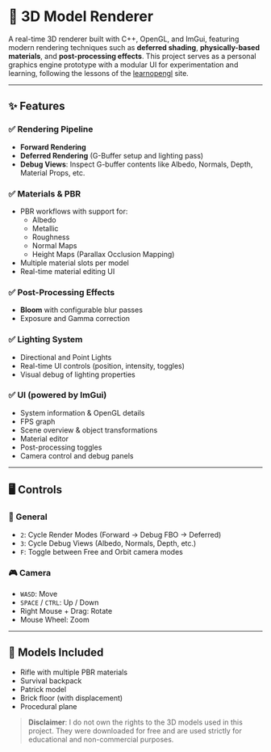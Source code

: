 
# 🧱 3D Model Renderer

A real-time 3D renderer built with C++, OpenGL, and ImGui, featuring modern rendering techniques such as **deferred shading**, **physically-based materials**, and **post-processing effects**. This project serves as a personal graphics engine prototype with a modular UI for experimentation and learning, following the lessons of the [learnopengl](https://learnopengl.com/) site.

---

## ✨ Features

### ✅ Rendering Pipeline
- **Forward Rendering**
- **Deferred Rendering** (G-Buffer setup and lighting pass)
- **Debug Views**: Inspect G-buffer contents like Albedo, Normals, Depth, Material Props, etc.

### ✅ Materials & PBR
- PBR workflows with support for:
  - Albedo
  - Metallic
  - Roughness
  - Normal Maps
  - Height Maps (Parallax Occlusion Mapping)
- Multiple material slots per model
- Real-time material editing UI

### ✅ Post-Processing Effects
- **Bloom** with configurable blur passes
- Exposure and Gamma correction

### ✅ Lighting System
- Directional and Point Lights
- Real-time UI controls (position, intensity, toggles)
- Visual debug of lighting properties

### ✅ UI (powered by ImGui)
- System information & OpenGL details
- FPS graph
- Scene overview & object transformations
- Material editor
- Post-processing toggles
- Camera control and debug panels

---

## 🖥️ Controls

### 🔧 General
- `2`: Cycle Render Modes (Forward → Debug FBO → Deferred)
- `3`: Cycle Debug Views (Albedo, Normals, Depth, etc.)
- `F`: Toggle between Free and Orbit camera modes

### 🎮 Camera
- `WASD`: Move
- `SPACE` / `CTRL`: Up / Down
- Right Mouse + Drag: Rotate
- Mouse Wheel: Zoom

---

## 🧪 Models Included

- Rifle with multiple PBR materials
- Survival backpack
- Patrick model
- Brick floor (with displacement)
- Procedural plane

> **Disclaimer**: I do not own the rights to the 3D models used in this project. They were downloaded for free and are used strictly for educational and non-commercial purposes.
